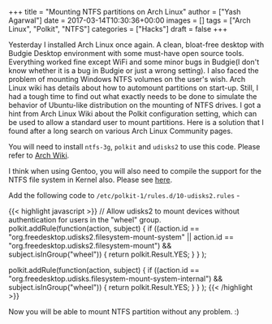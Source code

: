 +++
title = "Mounting NTFS partitions on Arch Linux"
author = ["Yash Agarwal"]
date = 2017-03-14T10:30:36+00:00
images = []
tags = ["Arch Linux", "Polkit", "NTFS"]
categories = ["Hacks"]
draft = false
+++

Yesterday I installed Arch Linux once again. A clean, bloat-free desktop with Budgie Desktop environment with some must-have open source tools. Everything worked fine except WiFi and some minor bugs in Budgie(I don't know whether it is a bug in Budgie or just a wrong setting). I also faced the problem of mounting Windows NTFS volumes on the user's wish. Arch Linux wiki has details about how to automount partitions on start-up. Still, I had a tough time to find out what exactly needs to be done to simulate the behavior of Ubuntu-like distribution on the mounting of NTFS drives. I got a hint from Arch Linux Wiki about the Polkit configuration setting, which can be used to allow a standard user to mount partitions. Here is a solution that I found after a long search on various Arch Linux Community pages.

You will need to install `ntfs-3g`, `polkit` and `udisks2` to use this code. Please refer to [Arch Wiki](https://wiki.archlinux.org/index.php/Udisks).

I think when using Gentoo, you will also need to compile the support for the NTFS file system in Kernel also. Please see [here](https://wiki.gentoo.org/wiki/NTFS).

Add the following code to `/etc/polkit-1/rules.d/10-udisks2.rules` -

{{< highlight javascript >}}
// Allow udisks2 to mount devices without authentication for users in the "wheel" group.
polkit.addRule(function(action, subject) {
    if ((action.id == "org.freedesktop.udisks2.filesystem-mount-system" ||
        action.id == "org.freedesktop.udisks2.filesystem-mount") &&
        subject.isInGroup("wheel")) {
            return polkit.Result.YES;
        }
    }
);

polkit.addRule(function(action, subject) {
   if ((action.id == "org.freedesktop.udisks.filesystem-mount-system-internal") &&
        subject.isInGroup("wheel")) {
            return polkit.Result.YES;
        }
    }
);
{{< /highlight >}}

Now you will be able to mount NTFS partition without any problem. :)

